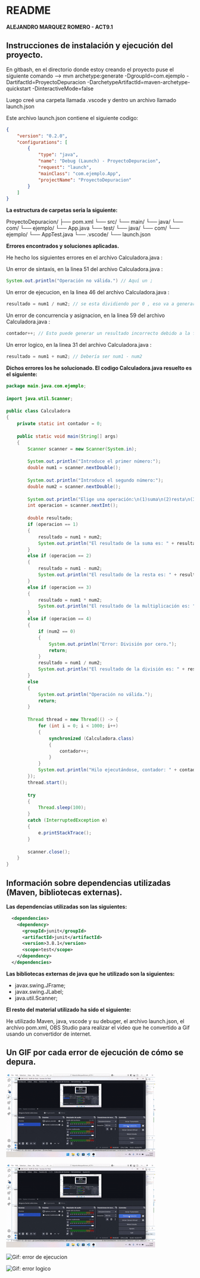 # README

**ALEJANDRO MARQUEZ ROMERO - ACT9.1**

## Instrucciones de instalación y ejecución del proyecto.

En gitbash, en el directorio donde estoy creando el proyecto puse el siguiente comando --> mvn archetype:generate -DgroupId=com.ejemplo -DartifactId=ProyectoDepuracion -DarchetypeArtifactId=maven-archetype-quickstart -DinteractiveMode=false

Luego creé una carpeta llamada .vscode y dentro un archivo llamado launch.json

Este archivo launch.json contiene el siguiente codigo:
```json
{
    "version": "0.2.0",
    "configurations": [
        {
            "type": "java",
            "name": "Debug (Launch) - ProyectoDepuracion",
            "request": "launch",
            "mainClass": "com.ejemplo.App",
            "projectName": "ProyectoDepuracion"
        }
    ]
}
```

**La estructura de carpetas seria la siguiente:**

ProyectoDepuracion/
 ├── pom.xml
 └── src/
     └── main/
         └── java/
             └── com/
                 └── ejemplo/
                     └── App.java
     └── test/
         └── java/
             └── com/
                 └── ejemplo/
                     └── AppTest.java
 └── .vscode/
     └── launch.json



**Errores encontrados y soluciones aplicadas.**

He hecho los siguientes errores en el archivo Calculadora.java  :

Un error de sintaxis, en la linea 51 del archivo Calculadora.java :

```java
System.out.println("Operación no válida.") // Aquí un ;
```

Un error de ejecucion, en la linea 46 del archivo Calculadora.java :

```java
resultado = num1 / num2; // se esta dividiendo por 0 , eso va a generar un error de ejecucion
```

Un error de concurrencia y asignacion, en la linea 59 del archivo Calculadora.java :

```java
contador++; // Esto puede generar un resultado incorrecto debido a la falta de sincronización
```

Un error logico, en la linea 31 del archivo Calculadora.java :

```java
resultado = num1 + num2; // Debería ser num1 - num2
```

**Dichos errores los he solucionado. El codigo Calculadora.java resuelto es el siguiente:**


```java
package main.java.com.ejemplo;

import java.util.Scanner;

public class Calculadora
{
    private static int contador = 0;

    public static void main(String[] args)
    {
        Scanner scanner = new Scanner(System.in);

        System.out.println("Introduce el primer número:");
        double num1 = scanner.nextDouble();

        System.out.println("Introduce el segundo número:");
        double num2 = scanner.nextDouble();

        System.out.println("Elige una operación:\n(1)suma\n(2)resta\n(3)multiplicacion\n(4)division");
        int operacion = scanner.nextInt();

        double resultado;
        if (operacion == 1)
        {
            resultado = num1 + num2;
            System.out.println("El resultado de la suma es: " + resultado);
        }
        else if (operacion == 2)
        {
            resultado = num1 - num2;
            System.out.println("El resultado de la resta es: " + resultado);
        }
        else if (operacion == 3)
        {
            resultado = num1 * num2;
            System.out.println("El resultado de la multiplicación es: " + resultado);
        }
        else if (operacion == 4)
        {
            if (num2 == 0)
            {
                System.out.println("Error: División por cero.");
                return;
            }
            resultado = num1 / num2;
            System.out.println("El resultado de la división es: " + resultado);
        }
        else
        {
            System.out.println("Operación no válida.");
            return;
        }

        Thread thread = new Thread(() -> {
            for (int i = 0; i < 1000; i++)
            {
                synchronized (Calculadora.class)
                {
                    contador++;
                }
            }
            System.out.println("Hilo ejecutándose, contador: " + contador);
        });
        thread.start();

        try
        {
            Thread.sleep(100);
        }
        catch (InterruptedException e)
        {
            e.printStackTrace();
        }

        scanner.close();
    }
}
```


## Información sobre dependencias utilizadas (Maven, bibliotecas externas).

**Las dependencias utilizadas son las siguientes:**

```xml
  <dependencies>
    <dependency>
      <groupId>junit</groupId>
      <artifactId>junit</artifactId>
      <version>3.8.1</version>
      <scope>test</scope>
    </dependency>
  </dependencies>
```

**Las bibliotecas externas de java que he utilizado son la siguientes:**

- javax.swing.JFrame;
- javax.swing.JLabel;
- java.util.Scanner;

**El resto del material utilizado ha sido el siguiente:**

He utilizado Maven, java, vscode y su debuger, el archivo launch.json, el archivo pom.xml, OBS Studio para realizar el video que he convertido a Gif usando un convertidor de internet.

## Un GIF por cada error de ejecución de cómo se depura.

![Gif: error logico](.\esteEs_errorLogico.gif)

![Gif: error de sintaxis](.\esteEs_errorSintaxis.gif)

![Gif: error de ejecucion](.\esteEs_errorEjecucion_1.gif)

![Gif: error logico](.\esteEs_errorConcurrenciaAsincronia_2.gif)

